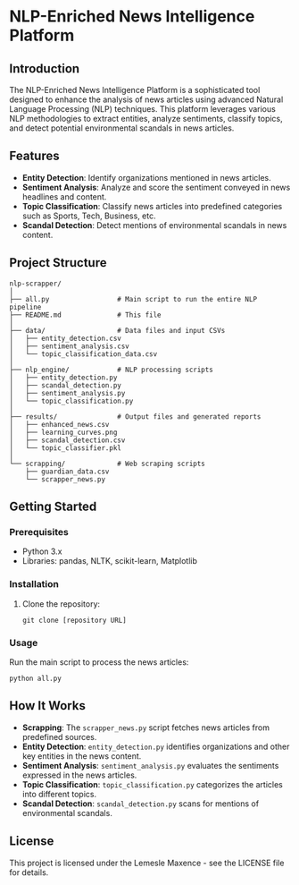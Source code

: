 # NLP-Enriched News Intelligence Platform

## Introduction
The NLP-Enriched News Intelligence Platform is a sophisticated tool designed to enhance the analysis of news articles using advanced Natural Language Processing (NLP) techniques. This platform leverages various NLP methodologies to extract entities, analyze sentiments, classify topics, and detect potential environmental scandals in news articles.

## Features
- **Entity Detection**: Identify organizations mentioned in news articles.
- **Sentiment Analysis**: Analyze and score the sentiment conveyed in news headlines and content.
- **Topic Classification**: Classify news articles into predefined categories such as Sports, Tech, Business, etc.
- **Scandal Detection**: Detect mentions of environmental scandals in news content.

## Project Structure
```
nlp-scrapper/
│
├── all.py                 # Main script to run the entire NLP pipeline
├── README.md              # This file
│
├── data/                  # Data files and input CSVs
│   ├── entity_detection.csv
│   ├── sentiment_analysis.csv
│   └── topic_classification_data.csv
│
├── nlp_engine/            # NLP processing scripts
│   ├── entity_detection.py
│   ├── scandal_detection.py
│   ├── sentiment_analysis.py
│   └── topic_classification.py
│
├── results/               # Output files and generated reports
│   ├── enhanced_news.csv
│   ├── learning_curves.png
│   ├── scandal_detection.csv
│   └── topic_classifier.pkl
│
└── scrapping/             # Web scraping scripts
    ├── guardian_data.csv
    └── scrapper_news.py
```

## Getting Started

### Prerequisites
- Python 3.x
- Libraries: pandas, NLTK, scikit-learn, Matplotlib

### Installation
1. Clone the repository:
   ```
   git clone [repository URL]
   ```

### Usage
Run the main script to process the news articles:
```
python all.py
```

## How It Works
- **Scrapping**: The `scrapper_news.py` script fetches news articles from predefined sources.
- **Entity Detection**: `entity_detection.py` identifies organizations and other key entities in the news content.
- **Sentiment Analysis**: `sentiment_analysis.py` evaluates the sentiments expressed in the news articles.
- **Topic Classification**: `topic_classification.py` categorizes the articles into different topics.
- **Scandal Detection**: `scandal_detection.py` scans for mentions of environmental scandals.

## License
This project is licensed under the Lemesle Maxence - see the LICENSE file for details.
